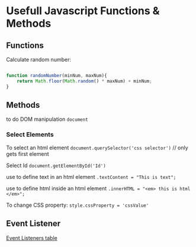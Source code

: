 # Usefull Javascript Functions & Methods

## Functions

Calculate random number:

```js

function randomNumber(minNum, maxNum){
    return Math.floor(Math.random() * maxNum) + minNum;
}
```

## Methods

to do DOM manipulation
`document`

### Select Elements

To select an html element
`document.querySelector('css selector')` // only gets first element

Select Id
`document.getElementById('Id')`

use to define text in an html element
`.textContent = "This is text";`

use to define html inside an html element
`.innerHTML = "<em> this is html </em>";`

To change CSS property:
`style.cssProperty = 'cssValue'`

## Event Listener

[Event Listeners table](https://developer.mozilla.org/en-US/docs/Web/Events)